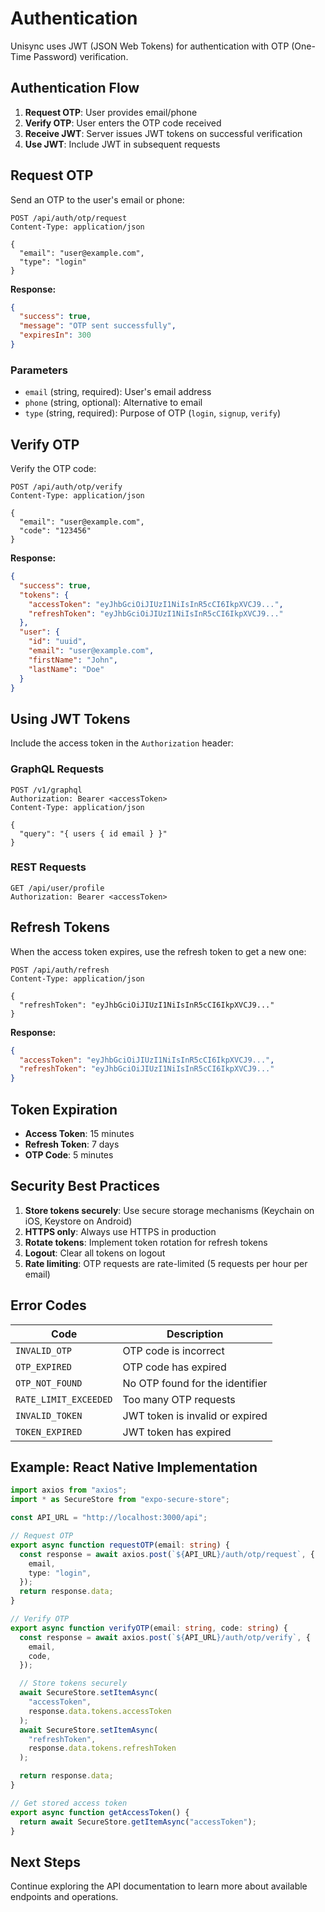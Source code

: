 # Authentication

Unisync uses JWT (JSON Web Tokens) for authentication with OTP (One-Time Password) verification.

## Authentication Flow

1. **Request OTP**: User provides email/phone
2. **Verify OTP**: User enters the OTP code received
3. **Receive JWT**: Server issues JWT tokens on successful verification
4. **Use JWT**: Include JWT in subsequent requests

## Request OTP

Send an OTP to the user's email or phone:

```http
POST /api/auth/otp/request
Content-Type: application/json

{
  "email": "user@example.com",
  "type": "login"
}
```

**Response:**

```json
{
  "success": true,
  "message": "OTP sent successfully",
  "expiresIn": 300
}
```

### Parameters

- `email` (string, required): User's email address
- `phone` (string, optional): Alternative to email
- `type` (string, required): Purpose of OTP (`login`, `signup`, `verify`)

## Verify OTP

Verify the OTP code:

```http
POST /api/auth/otp/verify
Content-Type: application/json

{
  "email": "user@example.com",
  "code": "123456"
}
```

**Response:**

```json
{
  "success": true,
  "tokens": {
    "accessToken": "eyJhbGciOiJIUzI1NiIsInR5cCI6IkpXVCJ9...",
    "refreshToken": "eyJhbGciOiJIUzI1NiIsInR5cCI6IkpXVCJ9..."
  },
  "user": {
    "id": "uuid",
    "email": "user@example.com",
    "firstName": "John",
    "lastName": "Doe"
  }
}
```

## Using JWT Tokens

Include the access token in the `Authorization` header:

### GraphQL Requests

```http
POST /v1/graphql
Authorization: Bearer <accessToken>
Content-Type: application/json

{
  "query": "{ users { id email } }"
}
```

### REST Requests

```http
GET /api/user/profile
Authorization: Bearer <accessToken>
```

## Refresh Tokens

When the access token expires, use the refresh token to get a new one:

```http
POST /api/auth/refresh
Content-Type: application/json

{
  "refreshToken": "eyJhbGciOiJIUzI1NiIsInR5cCI6IkpXVCJ9..."
}
```

**Response:**

```json
{
  "accessToken": "eyJhbGciOiJIUzI1NiIsInR5cCI6IkpXVCJ9...",
  "refreshToken": "eyJhbGciOiJIUzI1NiIsInR5cCI6IkpXVCJ9..."
}
```

## Token Expiration

- **Access Token**: 15 minutes
- **Refresh Token**: 7 days
- **OTP Code**: 5 minutes

## Security Best Practices

1. **Store tokens securely**: Use secure storage mechanisms (Keychain on iOS, Keystore on Android)
2. **HTTPS only**: Always use HTTPS in production
3. **Rotate tokens**: Implement token rotation for refresh tokens
4. **Logout**: Clear all tokens on logout
5. **Rate limiting**: OTP requests are rate-limited (5 requests per hour per email)

## Error Codes

| Code                  | Description                     |
| --------------------- | ------------------------------- |
| `INVALID_OTP`         | OTP code is incorrect           |
| `OTP_EXPIRED`         | OTP code has expired            |
| `OTP_NOT_FOUND`       | No OTP found for the identifier |
| `RATE_LIMIT_EXCEEDED` | Too many OTP requests           |
| `INVALID_TOKEN`       | JWT token is invalid or expired |
| `TOKEN_EXPIRED`       | JWT token has expired           |

## Example: React Native Implementation

```typescript
import axios from "axios";
import * as SecureStore from "expo-secure-store";

const API_URL = "http://localhost:3000/api";

// Request OTP
export async function requestOTP(email: string) {
  const response = await axios.post(`${API_URL}/auth/otp/request`, {
    email,
    type: "login",
  });
  return response.data;
}

// Verify OTP
export async function verifyOTP(email: string, code: string) {
  const response = await axios.post(`${API_URL}/auth/otp/verify`, {
    email,
    code,
  });

  // Store tokens securely
  await SecureStore.setItemAsync(
    "accessToken",
    response.data.tokens.accessToken
  );
  await SecureStore.setItemAsync(
    "refreshToken",
    response.data.tokens.refreshToken
  );

  return response.data;
}

// Get stored access token
export async function getAccessToken() {
  return await SecureStore.getItemAsync("accessToken");
}
```

## Next Steps

Continue exploring the API documentation to learn more about available endpoints and operations.
